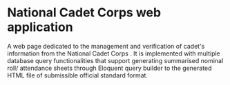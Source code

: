 # National Cadet Corps web application
A web page dedicated to the management and verification of cadet's information from the National Cadet Corps . It is implemented with multiple database query functionalities that support generating summarised nominal roll/ attendance sheets through Eloquent query builder to the generated HTML file of submissible official standard format. 

